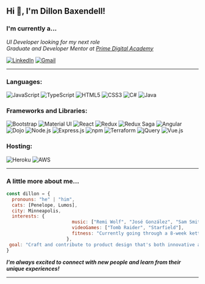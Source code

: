 <h2> Hi 👋, I'm Dillon Baxendell! </h2>
<!-- <img align='right' src="https://media.giphy.com/media/ahVlmHJzTMxygUxUou/giphy.gif" width="400"> -->
<h3>I'm currently a...</h3>
<p><em>UI Developer looking for my next role</br>Graduate and Developer Mentor at <a href="https://www.primeacademy.io/">Prime Digital Academy</a>
</em></p>

[![LinkedIn](https://img.shields.io/badge/LinkedIn-%230077B5.svg?style=for-the-badge&logo=linkedin&logoColor=white)](https://www.linkedin.com/in/dillonbaxendell/)
[![Gmail](https://img.shields.io/badge/Gmail-%23D14836.svg?style=for-the-badge&logo=gmail&logoColor=white)](mailto:dillon.j.baxendell@gmail.com)

---

<h3 align="left">Languages:</h3>

![JavaScript](https://img.shields.io/badge/javascript-%23323330.svg?style=for-the-badge&logo=javascript&logoColor=%23F7DF1E)
![TypeScript](https://img.shields.io/badge/TypeScript-%23007ACC.svg?style=for-the-badge&logo=typescript&logoColor=white)
![HTML5](https://img.shields.io/badge/html5-%23E34F26.svg?style=for-the-badge&logo=html5&logoColor=white)
![CSS3](https://img.shields.io/badge/css3-%231572B6.svg?style=for-the-badge&logo=css3&logoColor=white)
![C#](https://img.shields.io/badge/C%23-%23239120.svg?style=for-the-badge&logo=c-sharp&logoColor=white)
![Java](https://img.shields.io/badge/Java-ED8B00?style=for-the-badge&logo=openjdk&logoColor=white)

<h3 align="left">Frameworks and Libraries:</h3>

![Bootstrap](https://img.shields.io/badge/Bootstrap-%23563D7C.svg?style=for-the-badge&logo=bootstrap&logoColor=white)
![Material UI](https://img.shields.io/badge/Material%20UI-%230081CB.svg?style=for-the-badge&logo=material-ui&logoColor=white)
![React](https://img.shields.io/badge/React-%2361DAFB.svg?style=for-the-badge&logo=react&logoColor=white)
![Redux](https://img.shields.io/badge/Redux-%23764ABC.svg?style=for-the-badge&logo=redux&logoColor=white)
![Redux Saga](https://img.shields.io/badge/Redux%20Saga-%23199909.svg?style=for-the-badge)
![Angular](https://img.shields.io/badge/Angular-%23DD0031.svg?style=for-the-badge&logo=angular&logoColor=white)
![Dojo](https://img.shields.io/badge/Dojo-%23092E20.svg?style=for-the-badge)
![Node.js](https://img.shields.io/badge/Node.js-%23339933.svg?style=for-the-badge&logo=node.js&logoColor=white)
![Express.js](https://img.shields.io/badge/Express.js-%23000000.svg?style=for-the-badge)
![npm](https://img.shields.io/badge/npm-%23000000.svg?style=for-the-badge&logo=npm&logoColor=white)
![Terraform](https://img.shields.io/badge/Terraform-%235835CC.svg?style=for-the-badge&logo=terraform&logoColor=white)
![jQuery](https://img.shields.io/badge/jQuery-%230769AD.svg?style=for-the-badge&logo=jquery&logoColor=white)
![Vue.js](https://img.shields.io/badge/Vue.js-35495E?style=for-the-badge&logo=vuedotjs&logoColor=4FC08D)


<h3 align="left">Hosting:</h3>

![Heroku](https://img.shields.io/badge/heroku-%23430098.svg?style=for-the-badge&logo=heroku&logoColor=white)
![AWS](https://img.shields.io/badge/AWS-%23FF9900.svg?style=for-the-badge&logo=amazon-aws&logoColor=white)

---

### A little more about me...  

```javascript
const dillon = {
  pronouns: "he" | "him",
  cats: [Penelope, Lumos],
  city: Minneapolis,
  interests: {
                        music: ["Remi Wolf", "José González", "Sam Smith", "The 1975"],
                        videoGames: ["Tomb Raider", "Starfield"],
                        fitness: "Currently going through a 8-week kettlebell program (phew!)"
                      },
 goal: "Craft and contribute to product design that's both innovative and visually captivating, delivering exceptional user experiences."
}
```

<em><b>I'm always excited to connect with new people and learn from their unique experiences!</b></em>

---
